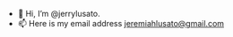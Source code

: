 - 👋 Hi, I’m @jerrylusato.
- 📫 Here is my email address jeremiahlusato@gmail.com

<!---
jerrylusato/jerrylusato is a ✨ special ✨ repository because its `README.md` (this file) appears on your GitHub profile.
You can click the Preview link to take a look at your changes.
--->
